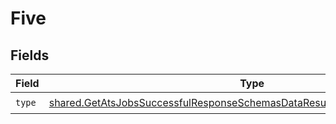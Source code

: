 # Five


## Fields

| Field                                                                                                                                                                      | Type                                                                                                                                                                       | Required                                                                                                                                                                   | Description                                                                                                                                                                |
| -------------------------------------------------------------------------------------------------------------------------------------------------------------------------- | -------------------------------------------------------------------------------------------------------------------------------------------------------------------------- | -------------------------------------------------------------------------------------------------------------------------------------------------------------------------- | -------------------------------------------------------------------------------------------------------------------------------------------------------------------------- |
| `type`                                                                                                                                                                     | [shared.GetAtsJobsSuccessfulResponseSchemasDataResultsScreeningQuestionsType](../../models/shared/getatsjobssuccessfulresponseschemasdataresultsscreeningquestionstype.md) | :heavy_check_mark:                                                                                                                                                         | N/A                                                                                                                                                                        |